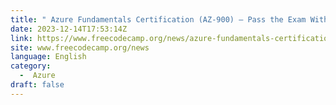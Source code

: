 ```yaml
---
title: " Azure Fundamentals Certification (AZ-900) – Pass the Exam With This Free 8-Hour Course "
date: 2023-12-14T17:53:14Z
link: https://www.freecodecamp.org/news/azure-fundamentals-certification-az-900-exam-course/?utm_medium=RSS&utm_source=news.12bit.vn
site: www.freecodecamp.org/news
language: English
category:
  -  Azure 
draft: false
---
```

